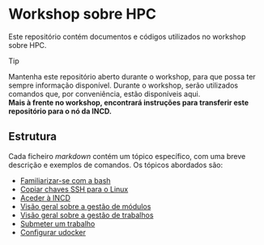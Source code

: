 # Workshop sobre HPC
Este repositório contém documentos e códigos utilizados no workshop sobre HPC.

> [!TIP]
> Mantenha este repositório aberto durante o workshop, para que possa ter sempre informação disponível. Durante o workshop, serão utilizados comandos que, por conveniência, estão disponíveis aqui.\
> **Mais à frente no workshop, encontrará instruções para transferir este repositório para o nó da INCD.**

## Estrutura
Cada ficheiro _markdown_ contém um tópico específico, com uma breve descrição e exemplos de comandos. Os tópicos abordados são:

- [Familiarizar-se com a bash](1.md)
- [Copiar chaves SSH para o Linux](2.md)
- [Aceder à INCD](3.md)
- [Visão geral sobre a gestão de módulos](4.md)
- [Visão geral sobre a gestão de trabalhos](5.md)
- [Submeter um trabalho](6/6.md)
- [Configurar udocker](7/7.md)
